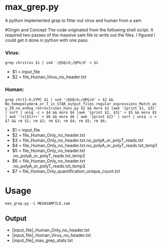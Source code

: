 max_grep.py
============

A python implemented grep to filter out virus and human from a sam

#Origin and Concept
The code originated from the following shell script. It required two passes of the massive sam file to write out the files. I figured I could get it done in python with one pass. 


### Virus:
`grep chrvirus $1 | sed '/@SQ/d;/@PG/d' > $2`

* $1 = input_file  
* $2 = file_Human_Virus_no_header.txt

### Human:
`grep chr[1-9,XYM] $1 | sed '/@SQ/d;/@PG/d' > $2 && No_homopolymerA_or_T_in_STAR_output_files_regular_expressions_Match_any_20_no_endog_retroviruses_hani.py $2 && more $3 |awk '{print $1, $3}' | sort | uniq -c > $4 && more $4 |awk '{print $2, $3}' > $5 && more $5 | awk '!x[$1]++' > $6 && more $6 | awk '{print $2}' | sort | uniq -c > $7 && rm $1; rm $2; rm $3; rm $4; rm $5; rm $6;`
* $1 = input_file  
* $2 = file_Human_Only_no_header.txt  
* $3 = file_Human_Only_no_header.txt.no_polyA_or_polyT_reads.txt  
* $4 = file_Human_Only_no_header.txt​.no_polyA_or_polyT_reads.txt_temp1  
* $5 = file_Human_Only_no_header.txt​.no_polyA_or_polyT_reads.txt_temp2  
* $6 = file_Human_Only_no_header.txt​.no_polyA_or_polyT_reads.txt_temp3  
* $7 = file_Human_Only_quantification_unique_count.txt  

# Usage
`max_grep.py -i MEGASAMFILE.sam`

## Output
* [input_file]_Human_Only_no_header.txt 
* [input_file]_Human_Virus_no_header.txt 
* [input_file]_max_grep_stats.txt 



